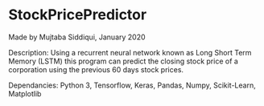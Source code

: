 # StockPricePredictor

Made by Mujtaba Siddiqui, January 2020

Description: Using a recurrent neural network known as Long Short Term Memory (LSTM) this program can predict the
             closing stock price of a corporation using the previous 60 days stock prices.

Dependancies: Python 3, Tensorflow, Keras, Pandas, Numpy, Scikit-Learn, Matplotlib

